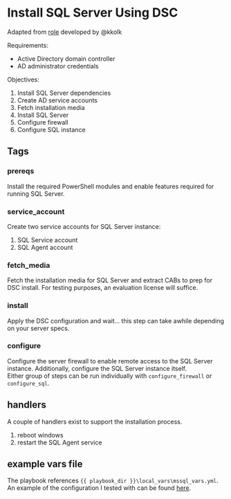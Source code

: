 # Install SQL Server Using DSC

Adapted from [role](https://github.com/kkolk/mssql) developed by @kkolk

Requirements:
- Active Directory domain controller
- AD administrator credentials

Objectives:
1. Install SQL Server dependencies
1. Create AD service accounts
1. Fetch installation media
1. Install SQL Server
1. Configure firewall
1. Configure SQL instance

## Tags

### prereqs

Install the required PowerShell modules and enable features required for running SQL Server.

### service_account

Create two service accounts for SQL Server instance:
1. SQL Service account
2. SQL Agent account

### fetch_media

Fetch the installation media for SQL Server and extract CABs to prep for DSC install. For testing purposes, an evaluation license will suffice.

### install

Apply the DSC configuration and wait... this step can take awhile depending on your server specs.

### configure

Configure the server firewall to enable remote access to the SQL Server instance. Additionally, configure the SQL Server instance itself.
<br>
Either group of steps can be run individually with `configure_firewall` or `configure_sql`.

## handlers

A couple of handlers exist to support the installation process.

1. reboot windows
2. restart the SQL Agent service

## example vars file

The playbook references `{{ playbook_dir }}\local_vars\mssql_vars.yml`. An example of the configuration I tested with can be found [here](./files/mssql_vars.yml).